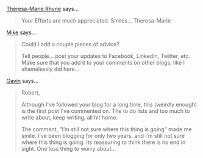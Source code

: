 <a href="http://theresamarierhyne.com/" rel="nofollow noopener" target="_blank">Theresa-Marie Rhyne</a> says…
>	Your Efforts are much appreciated.  Smiles... Theresa-Marie

<a href="http://www.fortunecookiebi.com" rel="nofollow noopener" target="_blank">Mike</a> says…
>	Could I add a couple pieces of advice?
>	
>	Tell people... post your updates to Facebook, LinkedIn, Twitter, etc. 
>	Make sure that you add it to your comments on other blogs, like I shamelessly did here...

<a href="http://makeapowerfulpoint.com" rel="nofollow noopener" target="_blank">Gavin</a> says…
>	Robert,
>	
>	Although I've followed your blog for a long time, this (weirdly enough) is the first post I've commented on. The to do lists and too much to write about, keep writing, all hit home.
>	
>	The comment, "I’m still not sure where this thing is going" made me smile. I've been blogging for only two years, and I’m still not sure where this thing is going. Its reassuring to think there is no end in sight. One less thing to worry about...
